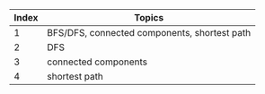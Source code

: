 | Index | Topics                                       |
|-------|----------------------------------------------|
| 1     | BFS/DFS, connected components, shortest path |
| 2     | DFS                                          |
| 3     | connected components                         |
| 4     | shortest path                                |